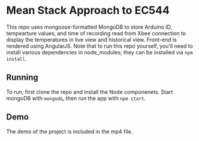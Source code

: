 # Mean Stack Approach to EC544 
This repo uses mongoose-formatted MongoDB to store Arduino ID, tempearture values, and time of recording read from Xbee connection to display the temperatures in live view and historical view. Front-end is rendered using AngularJS. Note that to run this repo yourself, you'll need to install various dependencies in node_modules; they can be installed via `npm install`.
## Running
To run, first clone the repo and install the Node componenets. Start mongoDB with `mongod&`, then run the app with `npm start`.
## Demo
The demo of the project is included in the mp4 file.  